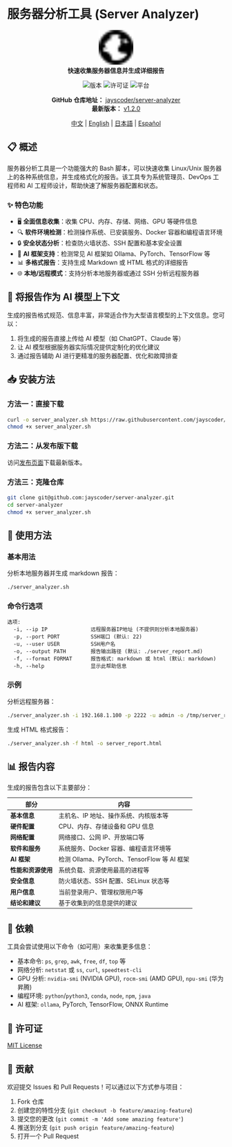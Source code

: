 # 服务器分析工具 (Server Analyzer)

<div align="center">
<img src="https://raw.githubusercontent.com/iconic/open-iconic/master/svg/globe.svg" width="80" height="80">
<br>
<strong>快速收集服务器信息并生成详细报告</strong>
</div>

<div align="center">

![版本](https://img.shields.io/badge/版本-v1.2.0-blue)
![许可证](https://img.shields.io/badge/许可证-MIT-green)
![平台](https://img.shields.io/badge/平台-Linux%20%7C%20macOS-lightgrey)

**GitHub 仓库地址：** [jayscoder/server-analyzer](https://github.com/jayscoder/server-analyzer)  
**最新版本：** [v1.2.0](https://github.com/jayscoder/server-analyzer/releases/tag/v1.2.0)

</div>

<p align="center">
  <a href="README.md">中文</a> |
  <a href="README_EN.md">English</a> |
  <a href="README_JA.md">日本語</a> |
  <a href="README_ES.md">Español</a>
</p>

## 📋 概述

服务器分析工具是一个功能强大的 Bash 脚本，可以快速收集 Linux/Unix 服务器上的各种系统信息，并生成格式化的报告。该工具专为系统管理员、DevOps 工程师和 AI 工程师设计，帮助快速了解服务器配置和状态。

### ✨ 特色功能

- 🖥️ **全面信息收集**：收集 CPU、内存、存储、网络、GPU 等硬件信息
- 🔍 **软件环境检测**：检测操作系统、已安装服务、Docker 容器和编程语言环境
- 🔒 **安全状态分析**：检查防火墙状态、SSH 配置和基本安全设置
- 🤖 **AI 框架支持**：检测常见 AI 框架如 Ollama、PyTorch、TensorFlow 等
- 📊 **多格式报告**：支持生成 Markdown 或 HTML 格式的详细报告
- 🌐 **本地/远程模式**：支持分析本地服务器或通过 SSH 分析远程服务器

## 🧠 将报告作为 AI 模型上下文

生成的报告格式规范、信息丰富，非常适合作为大型语言模型的上下文信息。您可以：

1. 将生成的报告直接上传给 AI 模型（如 ChatGPT、Claude 等）
2. 让 AI 模型根据服务器实际情况提供定制化的优化建议
3. 通过报告辅助 AI 进行更精准的服务器配置、优化和故障排查

## 📥 安装方法

### 方法一：直接下载

```bash
curl -o server_analyzer.sh https://raw.githubusercontent.com/jayscoder/server-analyzer/main/server_analyzer.sh
chmod +x server_analyzer.sh
```

### 方法二：从发布版下载

访问[发布页面](https://github.com/jayscoder/server-analyzer/releases)下载最新版本。

### 方法三：克隆仓库

```bash
git clone git@github.com:jayscoder/server-analyzer.git
cd server-analyzer
chmod +x server_analyzer.sh
```

## 🚀 使用方法

### 基本用法

分析本地服务器并生成 markdown 报告：

```bash
./server_analyzer.sh
```

### 命令行选项

```
选项:
  -i, --ip IP              远程服务器IP地址 (不提供则分析本地服务器)
  -p, --port PORT          SSH端口 (默认: 22)
  -u, --user USER          SSH用户名
  -o, --output PATH        报告输出路径 (默认: ./server_report.md)
  -f, --format FORMAT      报告格式: markdown 或 html (默认: markdown)
  -h, --help               显示此帮助信息
```

### 示例

分析远程服务器：

```bash
./server_analyzer.sh -i 192.168.1.100 -p 2222 -u admin -o /tmp/server_report.md
```

生成 HTML 格式报告：

```bash
./server_analyzer.sh -f html -o server_report.html
```

## 📊 报告内容

生成的报告包含以下主要部分：

| 部分               | 内容                                        |
| ------------------ | ------------------------------------------- |
| **基本信息**       | 主机名、IP 地址、操作系统、内核版本等       |
| **硬件配置**       | CPU、内存、存储设备和 GPU 信息              |
| **网络配置**       | 网络接口、公网 IP、开放端口等               |
| **软件和服务**     | 系统服务、Docker 容器、编程语言环境等       |
| **AI 框架**        | 检测 Ollama、PyTorch、TensorFlow 等 AI 框架 |
| **性能和资源使用** | 系统负载、资源使用最高的进程等              |
| **安全信息**       | 防火墙状态、SSH 配置、SELinux 状态等        |
| **用户信息**       | 当前登录用户、管理权限用户等                |
| **结论和建议**     | 基于收集到的信息提供的建议                  |

## 🔧 依赖

工具会尝试使用以下命令（如可用）来收集更多信息：

- 基本命令: `ps`, `grep`, `awk`, `free`, `df`, `top` 等
- 网络分析: `netstat` 或 `ss`, `curl`, `speedtest-cli`
- GPU 分析: `nvidia-smi` (NVIDIA GPU), `rocm-smi` (AMD GPU), `npu-smi` (华为昇腾)
- 编程环境: `python`/`python3`, `conda`, `node`, `npm`, `java`
- AI 框架: `ollama`, PyTorch, TensorFlow, ONNX Runtime

## 📝 许可证

[MIT License](LICENSE)

## 👥 贡献

欢迎提交 Issues 和 Pull Requests！可以通过以下方式参与项目：

1. Fork 仓库
2. 创建您的特性分支 (`git checkout -b feature/amazing-feature`)
3. 提交您的更改 (`git commit -m 'Add some amazing feature'`)
4. 推送到分支 (`git push origin feature/amazing-feature`)
5. 打开一个 Pull Request
